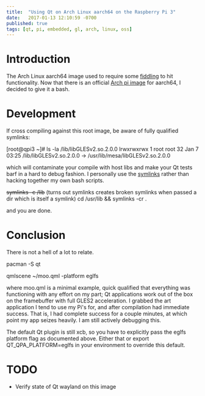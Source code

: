 ```yaml
---
title:  "Using Qt on Arch Linux aarch64 on the Raspberry Pi 3"
date:   2017-01-13 12:10:59 -0700
published: true
tags: [qt, pi, embedded, gl, arch, linux, oss]
---
```


# Introduction

The Arch Linux aarch64 image used to require some [fiddling](http://chaos-reins.com/2016-09-01-qt-pi3-arch-aarch64/) to hit functionality. Now that there is an official [Arch pi image](https://archlinuxarm.org/platforms/armv8/broadcom/raspberry-pi-3) for aarch64, I decided to give it a bash.

# Development

If cross compiling against this root image, be aware of fully qualified symlinks:

[root@qpi3 ~]# ls -la /lib/libGLESv2.so.2.0.0
lrwxrwxrwx 1 root root 32 Jan  7 03:25 /lib/libGLESv2.so.2.0.0 -> /usr/lib/mesa/libGLESv2.so.2.0.0

which will contaminate your compile with host libs and make your Qt tests barf in a hard to debug fashion. I personally use the [symlinks](https://github.com/brandt/symlinks) rather than hacking together my own bash scripts.

~~symlinks -c /lib~~ (turns out symlinks creates broken symlinks when passed a dir which is itself a symlink)
cd /usr/lib && symlinks -cr .

and you are done.

# Conclusion

There is not a hell of a lot to relate.

pacman -S qt

qmlscene ~/moo.qml -platform eglfs

where moo.qml is a minimal example, quick qualified that everything was functioning with any effort on my part; Qt applications work out of the box on the framebuffer with full GLES2 acceleration. I grabbed the art application I tend to use my Pi's for, and after compilation had immediate success. That is, I had complete success for a couple minutes, at which point my app seizes heavily. I am still actively debugging this.

The default Qt plugin is still xcb, so you have to explicitly pass the eglfs platform flag as documented above. Either that or export QT_QPA_PLATFORM=eglfs in your environment to override this default.

# TODO

* Verify state of Qt wayland on this image
